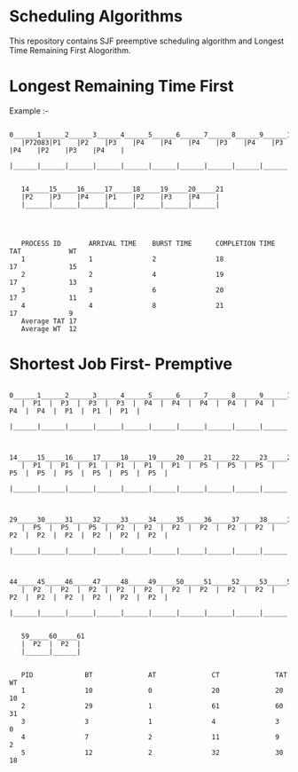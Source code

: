 # Scheduling Algorithms
This repository contains SJF preemptive scheduling algorithm and Longest Time Remaining First Alogorithm.

# Longest Remaining Time First
Example :- 


       0______1______2______3______4______5______6______7______8______9______10_____11_____12_____13_____
       |P72083|P1    |P2    |P3    |P4    |P4    |P4    |P3    |P4    |P3    |P4    |P2    |P3    |P4    |
       |______|______|______|______|______|______|______|______|______|______|______|______|______|______|


       14_____15_____16_____17_____18_____19_____20_____21
       |P2    |P3    |P4    |P1    |P2    |P3    |P4    |
       |______|______|______|______|______|______|______|




       PROCESS ID       ARRIVAL TIME    BURST TIME      COMPLETION TIME  TAT            WT
       1                1               2               18               17             15
       2                2               4               19               17             13
       3                3               6               20               17             11
       4                4               8               21               17             9
       Average TAT 17
       Average WT  12


# Shortest Job First- Premptive


       0______1______2______3______4______5______6______7______8______9______10_____11_____12_____13_____
       |  P1  |  P3  |  P3  |  P3  |  P4  |  P4  |  P4  |  P4  |  P4  |  P4  |  P4  |  P1  |  P1  |  P1  |
       |______|______|______|______|______|______|______|______|______|______|______|______|______|______|


       14_____15_____16_____17_____18_____19_____20_____21_____22_____23_____24_____25_____26_____27_____28_____
       |  P1  |  P1  |  P1  |  P1  |  P1  |  P1  |  P5  |  P5  |  P5  |  P5  |  P5  |  P5  |  P5  |  P5  |  P5  |
       |______|______|______|______|______|______|______|______|______|______|______|______|______|______|______|


       29_____30_____31_____32_____33_____34_____35_____36_____37_____38_____39_____40_____41_____42_____43_____
       |  P5  |  P5  |  P5  |  P2  |  P2  |  P2  |  P2  |  P2  |  P2  |  P2  |  P2  |  P2  |  P2  |  P2  |  P2  |
       |______|______|______|______|______|______|______|______|______|______|______|______|______|______|______|


       44_____45_____46_____47_____48_____49_____50_____51_____52_____53_____54_____55_____56_____57_____58_____
       |  P2  |  P2  |  P2  |  P2  |  P2  |  P2  |  P2  |  P2  |  P2  |  P2  |  P2  |  P2  |  P2  |  P2  |  P2  |
       |______|______|______|______|______|______|______|______|______|______|______|______|______|______|______|


       59_____60_____61
       |  P2  |  P2  |
       |______|______|


       PID             BT              AT              CT              TAT             WT
       1               10              0               20              20              10
       2               29              1               61              60              31
       3               3               1               4               3               0
       4               7               2               11              9               2
       5               12              2               32              30              18
